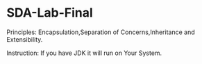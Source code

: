 # SDA-Lab-Final
Principles:
Encapsulation,Separation of Concerns,Inheritance and Extensibility.

Instruction: If you have JDK it will run on Your System.
